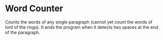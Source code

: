 # Word Counter
 Counts the words of any single paragraph (cannot yet count the words of lord of the rings).
 It ends the program when it detects two spaces at the end of the paragraph.
